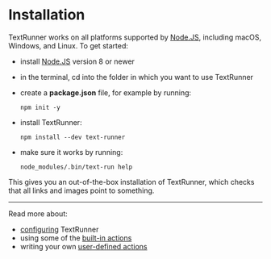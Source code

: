 # Installation

TextRunner works on all platforms supported by [Node.JS](https://nodejs.org),
including macOS, Windows, and Linux. To get started:

- install [Node.JS](https://nodejs.org) version 8 or newer
- in the terminal, <a textrun="cd-into-empty-tmp-folder"> cd into the folder in
  which you want to use TextRunner </a>
- create a **package.json** file, for example by running:

  ```
  npm init -y
  ```

- install TextRunner: <a textrun="verify-npm-install">

  ```
  npm install --dev text-runner
  ```

  </a>

- make sure it works by running: <a textrun="run-console-command">

  ```
  node_modules/.bin/text-run help
  ```

  </a>

This gives you an out-of-the-box installation of TextRunner, which checks that
all links and images point to something. <a textrun="cd-workspace"> </a>

<hr>

Read more about:

- [configuring](configuration.md) TextRunner
- using some of the [built-in actions](built-in-actions)
- writing your own [user-defined actions](user-defined-actions.md)
